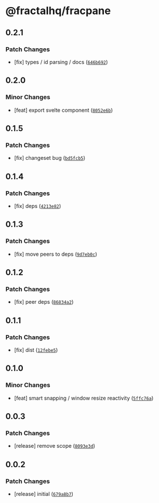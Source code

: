 # @fractalhq/fracpane

## 0.2.1

### Patch Changes

- [fix] types / id parsing / docs ([`646b692`](https://github.com/FractalHQ/fracpane/commit/646b692fda83e4bf9e43f7ed33958076965c0be6))

## 0.2.0

### Minor Changes

- [feat] export svelte component ([`8052e6b`](https://github.com/FractalHQ/fracpane/commit/8052e6be1bfc42abe71a25c1edf5e6ae45d980c9))

## 0.1.5

### Patch Changes

- [fix] changeset bug ([`bd5fcb5`](https://github.com/FractalHQ/fracpane/commit/bd5fcb500e87c940e757e07a2e339891fff97d25))

## 0.1.4

### Patch Changes

- [fix] deps ([`4213e82`](https://github.com/FractalHQ/fracpane/commit/4213e82afbbd490380671ce6d0aadf121ba46146))

## 0.1.3

### Patch Changes

- [fix] move peers to deps ([`9d7eb0c`](https://github.com/FractalHQ/fracpane/commit/9d7eb0cd9b2d20495718e1ade3e5c48859073e42))

## 0.1.2

### Patch Changes

- [fix] peer deps ([`86834a2`](https://github.com/FractalHQ/fracpane/commit/86834a2fa18b04fa0d590351101171db7de8e010))

## 0.1.1

### Patch Changes

- [fix] dist ([`12febe5`](https://github.com/FractalHQ/fracpane/commit/12febe5aae5f2d8d49c17c8851421b6549caab2a))

## 0.1.0

### Minor Changes

- [feat] smart snapping / window resize reactivity ([`5ffc76a`](https://github.com/FractalHQ/fracpane/commit/5ffc76aba1d54932935e946b2cf04c70c0c94976))

## 0.0.3

### Patch Changes

- [release] remove scope ([`8093e3d`](https://github.com/FractalHQ/fracpane/commit/8093e3ddff02d6af2ae90f453e5e4ee66923e805))

## 0.0.2

### Patch Changes

- [release] initial ([`679a8b7`](https://github.com/FractalHQ/fracpane/commit/679a8b77a09d86026def8b32b6e34f1c3aeb78f9))
